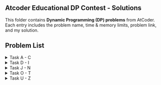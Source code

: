 ## Atcoder Educational DP Contest - Solutions

This folder contains **Dynamic Programming (DP) problems** from AtCoder. Each entry includes the problem name, time & memory limits, problem link, and my solution.

## Problem List

<details>
<summary>Task A - C</summary>

| Task | Problem Name | Time Limit | Memory Limit | Problem Link | My Solution |
|------|--------------|------------|--------------|--------------|-------------|
| A | Frog 1 | 2 sec | 1024 MiB | <a href="https://atcoder.jp/contests/dp/tasks/dp_a" target="_blank">Link</a> | <a href="https://github.com/madhu9613/cses/blob/main/atcoderdp/frog1.cpp" target="_blank">Solution</a> |
| B | Frog 2 | 2 sec | 1024 MiB | <a href="https://atcoder.jp/contests/dp/tasks/dp_b" target="_blank">Link</a> | <a href="https://github.com/madhu9613/cses/blob/main/atcoderdp/frog2.cpp" target="_blank">Solution</a> |
| C | Vacation | 2 sec | 1024 MiB | <a href="https://atcoder.jp/contests/dp/tasks/dp_c" target="_blank">Link</a> | <a href="https://github.com/madhu9613/cses/blob/main/atcoderdp/vacation.cpp" target="_blank">Solution</a> |

</details>

<details>
<summary>Task D - I</summary>

| Task | Problem Name | Time Limit | Memory Limit | Problem Link | My Solution |
|------|--------------|------------|--------------|--------------|-------------|
| D | Knapsack 1 | 2 sec | 1024 MiB | <a href="https://atcoder.jp/contests/dp/tasks/dp_d" target="_blank">Link</a> | <a href="https://github.com/madhu9613/cses/blob/main/atcoderdp/knapsack1.cpp" target="_blank">Solution</a> |
| E | Knapsack 2 | 2 sec | 1024 MiB | <a href="https://atcoder.jp/contests/dp/tasks/dp_e" target="_blank">Link</a> | <a href="https://github.com/madhu9613/cses/blob/main/atcoderdp/knapsack2.cpp" target="_blank">Solution</a> |
| F | LCS | 2 sec | 1024 MiB | <a href="https://atcoder.jp/contests/dp/tasks/dp_f" target="_blank">Link</a> | <a href="https://github.com/madhu9613/cses/blob/main/atcoderdp/lcs.cpp" target="_blank">Solution</a> |
| G | Longest Path | 2 sec | 1024 MiB | <a href="https://atcoder.jp/contests/dp/tasks/dp_g" target="_blank">Link</a> | <a href="https://github.com/madhu9613/cses/blob/main/atcoderdp/longestpath.cpp" target="_blank">Solution</a> |
| H | Grid 1 | 2 sec | 1024 MiB | <a href="https://atcoder.jp/contests/dp/tasks/dp_h" target="_blank">Link</a> | <a href="https://github.com/madhu9613/cses/blob/main/atcoderdp/grid1.cpp" target="_blank">Solution</a> |
| I | Coins | 2 sec | 1024 MiB | <a href="https://atcoder.jp/contests/dp/tasks/dp_i" target="_blank">Link</a> | <a href="https://github.com/madhu9613/cses/blob/main/atcoderdp/coin.cpp" target="_blank">Solution</a> |

</details>

<details>
<summary>Task J - N</summary>

| Task | Problem Name | Time Limit | Memory Limit | Problem Link | My Solution |
|------|--------------|------------|--------------|--------------|-------------|
| J | Sushi | 2 sec | 1024 MiB | <a href="https://atcoder.jp/contests/dp/tasks/dp_j" target="_blank">Link</a> | <a href="https://github.com/madhu9613/cses/blob/main/atcoderdp/sushi.cpp" target="_blank">Solution</a> |
| K | Stones | 2 sec | 1024 MiB | <a href="https://atcoder.jp/contests/dp/tasks/dp_k" target="_blank">Link</a> | <a href="https://github.com/madhu9613/cses/blob/main/atcoderdp/stones.cpp" target="_blank">Solution</a> |
| L | Deque | 2 sec | 1024 MiB | <a href="https://atcoder.jp/contests/dp/tasks/dp_l" target="_blank">Link</a> | <a href="https://github.com/madhu9613/cses/blob/main/atcoderdp/deque.cpp" target="_blank">Solution</a> |
| M | Candies | 2 sec | 1024 MiB | <a href="https://atcoder.jp/contests/dp/tasks/dp_m" target="_blank">Link</a> | <a href="https://github.com/madhu9613/cses/blob/main/atcoderdp/candies.cpp" target="_blank">Solution</a> |
| N | Slimes | 2 sec | 1024 MiB | <a href="https://atcoder.jp/contests/dp/tasks/dp_n" target="_blank">Link</a> | <a href="https://github.com/madhu9613/cses/blob/main/atcoderdp/slimes.cpp" target="_blank">Solution</a> |

</details>

<details>
<summary>Task O - T</summary>

| Task | Problem Name | Time Limit | Memory Limit | Problem Link | My Solution |
|------|--------------|------------|--------------|--------------|-------------|
| O | Matching | 2 sec | 1024 MiB | <a href="https://atcoder.jp/contests/dp/tasks/dp_o" target="_blank">Link</a> | <a href="https://github.com/madhu9613/cses/blob/main/atcoderdp/matching.cpp" target="_blank">Solution</a> |
| P | Independent Set | 2 sec | 1024 MiB | <a href="https://atcoder.jp/contests/dp/tasks/dp_p" target="_blank">Link</a> | <a href="https://github.com/madhu9613/cses/blob/main/atcoderdp/independentset.cpp" target="_blank">Solution</a> |
| Q | Flowers | 2 sec | 1024 MiB | <a href="https://atcoder.jp/contests/dp/tasks/dp_q" target="_blank">Link</a> | <a href="https://github.com/madhu9613/cses/blob/main/atcoderdp/flowers.cpp" target="_blank">Solution</a> |
| R | Walk | 2 sec | 1024 MiB | <a href="https://atcoder.jp/contests/dp/tasks/dp_r" target="_blank">Link</a> | <a href="https://github.com/madhu9613/cses/blob/main/atcoderdp/walk.cpp" target="_blank">Solution</a> |
| S | Digit Sum | 2 sec | 1024 MiB | <a href="https://atcoder.jp/contests/dp/tasks/dp_s" target="_blank">Link</a> | <a href="https://github.com/madhu9613/cses/blob/main/atcoderdp/digitsum.cpp" target="_blank">Solution</a> |
| T | Permutation | 2 sec | 1024 MiB | <a href="https://atcoder.jp/contests/dp/tasks/dp_t" target="_blank">Link</a> | <a href="https://github.com/madhu9613/cses/blob/main/atcoderdp/permutation.cpp" target="_blank">Solution</a> |

</details>

<details>
<summary>Task U - Z</summary>

| Task | Problem Name | Time Limit | Memory Limit | Problem Link | My Solution |
|------|--------------|------------|--------------|--------------|-------------|
| U | Grouping | 2 sec | 1024 MiB | <a href="https://atcoder.jp/contests/dp/tasks/dp_u" target="_blank">Link</a> | <a href="https://github.com/madhu9613/cses/blob/main/atcoderdp/grouping.cpp" target="_blank">Solution</a> |
| V | Subtree | 2 sec | 1024 MiB | <a href="https://atcoder.jp/contests/dp/tasks/dp_v" target="_blank">Link</a> | <a href="https://github.com/madhu9613/cses/blob/main/atcoderdp/subtree.cpp" target="_blank">Solution</a> |
| W | Intervals | 2 sec | 1024 MiB | <a href="https://atcoder.jp/contests/dp/tasks/dp_w" target="_blank">Link</a> | <a href="https://github.com/madhu9613/cses/blob/main/atcoderdp/intervals.cpp" target="_blank">Solution</a> |
| X | Tower | 2 sec | 1024 MiB | <a href="https://atcoder.jp/contests/dp/tasks/dp_x" target="_blank">Link</a> | <a href="https://github.com/madhu9613/cses/blob/main/atcoderdp/tower.cpp" target="_blank">Solution</a> |
| Y | Grid 2 | 2 sec | 1024 MiB | <a href="https://atcoder.jp/contests/dp/tasks/dp_y" target="_blank">Link</a> | <a href="https://github.com/madhu9613/cses/blob/main/atcoderdp/grid2.cpp" target="_blank">Solution</a> |
| Z | Frog 3 | 2 sec | 1024 MiB | <a href="https://atcoder.jp/contests/dp/tasks/dp_z" target="_blank">Link</a> | <a href="https://github.com/madhu9613/cses/blob/main/atcoderdp/frog3.cpp" target="_blank">Solution</a> |

</details>

